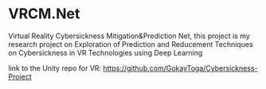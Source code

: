 # VRCM.Net
Virtual Reality Cybersickness Mitigation&amp;Prediction Net, this project is my research project on Exploration of Prediction and Reducement Techniques on Cybersickness in VR Technologies using Deep Learning

link to the Unity repo for VR: https://github.com/GokayToga/Cybersickness-Project
